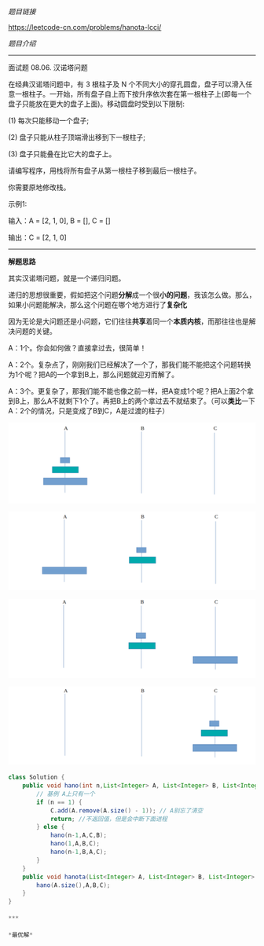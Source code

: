 *题目链接*
 
 https://leetcode-cn.com/problems/hanota-lcci/

*题目介绍*
********************************
面试题 08.06. 汉诺塔问题

在经典汉诺塔问题中，有 3 根柱子及 N 个不同大小的穿孔圆盘，盘子可以滑入任意一根柱子。一开始，所有盘子自上而下按升序依次套在第一根柱子上(即每一个盘子只能放在更大的盘子上面)。移动圆盘时受到以下限制:
 
(1) 每次只能移动一个盘子;
 
(2) 盘子只能从柱子顶端滑出移到下一根柱子;

(3) 盘子只能叠在比它大的盘子上。

请编写程序，用栈将所有盘子从第一根柱子移到最后一根柱子。

你需要原地修改栈。

示例1:

 输入：A = [2, 1, 0], B = [], C = []
 
 输出：C = [2, 1, 0]

********************************
**解题思路**

其实汉诺塔问题，就是一个递归问题。

递归的思想很重要，假如把这个问题**分解**成一个很**小的问题**，我该怎么做。那么，如果小问题能解决，那么这个问题在哪个地方进行了**复杂化**

因为无论是大问题还是小问题，它们往往**共享**着同一个**本质内核**，而那往往也是解决问题的关键。

A：1个。你会如何做？直接拿过去，很简单！

A：2个。复杂点了，刚刚我们已经解决了一个了，那我们能不能把这个问题转换为1个呢？把A的一个拿到B上，那么问题就迎刃而解了。

A：3个。更复杂了，那我们能不能也像之前一样，把A变成1个呢？把A上面2个拿到B上，那么A不就剩下1个了。再把B上的两个拿过去不就结束了。（可以**类比**一下A：2个的情况，只是变成了B到C，A是过渡的柱子）

![](https://github.com/sherlcok314159/leetcode-java/blob/main/Images/hano_init.png)

![](https://github.com/sherlcok314159/leetcode-java/blob/main/Images/hano_2.png)

![](https://github.com/sherlcok314159/leetcode-java/blob/main/Images/hano_3.png)

![](https://github.com/sherlcok314159/leetcode-java/blob/main/Images/hano_4.png)

```java
class Solution {
    public void hano(int n,List<Integer> A, List<Integer> B, List<Integer> C) {
        // 基例 A上只有一个
        if (n == 1) {
            C.add(A.remove(A.size() - 1)); // A别忘了清空
            return; //不返回值，但是会中断下面进程
        } else {
            hano(n-1,A,C,B);
            hano(1,A,B,C);
            hano(n-1,B,A,C);
        }
    }
    public void hanota(List<Integer> A, List<Integer> B, List<Integer> C) {
        hano(A.size(),A,B,C);
    }
}

***

*最优解*